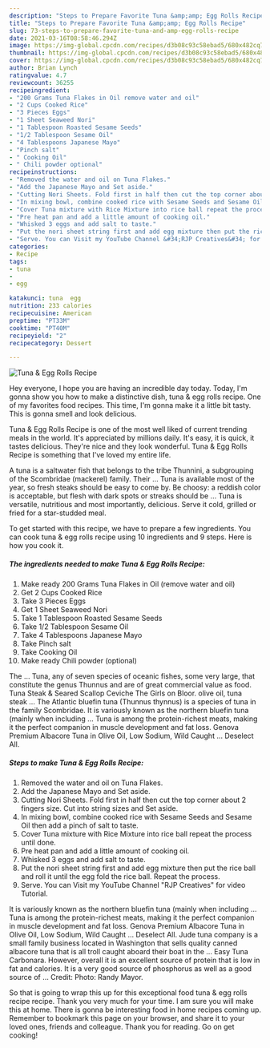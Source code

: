```yaml
---
description: "Steps to Prepare Favorite Tuna &amp;amp; Egg Rolls Recipe"
title: "Steps to Prepare Favorite Tuna &amp;amp; Egg Rolls Recipe"
slug: 73-steps-to-prepare-favorite-tuna-and-amp-egg-rolls-recipe
date: 2021-03-16T08:58:46.294Z
image: https://img-global.cpcdn.com/recipes/d3b08c93c58ebad5/680x482cq70/tuna-egg-rolls-recipe-recipe-main-photo.jpg
thumbnail: https://img-global.cpcdn.com/recipes/d3b08c93c58ebad5/680x482cq70/tuna-egg-rolls-recipe-recipe-main-photo.jpg
cover: https://img-global.cpcdn.com/recipes/d3b08c93c58ebad5/680x482cq70/tuna-egg-rolls-recipe-recipe-main-photo.jpg
author: Brian Lynch
ratingvalue: 4.7
reviewcount: 36255
recipeingredient:
- "200 Grams Tuna Flakes in Oil remove water and oil"
- "2 Cups Cooked Rice"
- "3 Pieces Eggs"
- "1 Sheet Seaweed Nori"
- "1 Tablespoon Roasted Sesame Seeds"
- "1/2 Tablespoon Sesame Oil"
- "4 Tablespoons Japanese Mayo"
- "Pinch salt"
- " Cooking Oil"
- " Chili powder optional"
recipeinstructions:
- "Removed the water and oil on Tuna Flakes."
- "Add the Japanese Mayo and Set aside."
- "Cutting Nori Sheets. Fold first in half then cut the top corner about 2 fingers size. Cut into string sizes and Set aside."
- "In mixing bowl, combine cooked rice with Sesame Seeds and Sesame Oil then add a pinch of salt to taste."
- "Cover Tuna mixture with Rice Mixture into rice ball repeat the process until done."
- "Pre heat pan and add a little amount of cooking oil."
- "Whisked 3 eggs and add salt to taste."
- "Put the nori sheet string first and add egg mixture then put the rice ball and roll it until the egg fold the rice ball. Repeat the process."
- "Serve. You can Visit my YouTube Channel &#34;RJP Creatives&#34; for video Tutorial."
categories:
- Recipe
tags:
- tuna
- 
- egg

katakunci: tuna  egg 
nutrition: 233 calories
recipecuisine: American
preptime: "PT33M"
cooktime: "PT40M"
recipeyield: "2"
recipecategory: Dessert

---
```



![Tuna &amp; Egg Rolls Recipe](https://img-global.cpcdn.com/recipes/d3b08c93c58ebad5/680x482cq70/tuna-egg-rolls-recipe-recipe-main-photo.jpg)

Hey everyone, I hope you are having an incredible day today. Today, I'm gonna show you how to make a distinctive dish, tuna &amp; egg rolls recipe. One of my favorites food recipes. This time, I'm gonna make it a little bit tasty. This is gonna smell and look delicious.

Tuna &amp; Egg Rolls Recipe is one of the most well liked of current trending meals in the world. It's appreciated by millions daily. It's easy, it is quick, it tastes delicious. They're nice and they look wonderful. Tuna &amp; Egg Rolls Recipe is something that I've loved my entire life.

A tuna is a saltwater fish that belongs to the tribe Thunnini, a subgrouping of the Scombridae (mackerel) family. Their … Tuna is available most of the year, so fresh steaks should be easy to come by. Be choosy: a reddish color is acceptable, but flesh with dark spots or streaks should be … Tuna is versatile, nutritious and most importantly, delicious. Serve it cold, grilled or fried for a star-studded meal.


To get started with this recipe, we have to prepare a few ingredients. You can cook tuna &amp; egg rolls recipe using 10 ingredients and 9 steps. Here is how you cook it.

<!--inarticleads1-->

##### The ingredients needed to make Tuna &amp; Egg Rolls Recipe:

1. Make ready 200 Grams Tuna Flakes in Oil (remove water and oil)
1. Get 2 Cups Cooked Rice
1. Take 3 Pieces Eggs
1. Get 1 Sheet Seaweed Nori
1. Take 1 Tablespoon Roasted Sesame Seeds
1. Take 1/2 Tablespoon Sesame Oil
1. Take 4 Tablespoons Japanese Mayo
1. Take Pinch salt
1. Take  Cooking Oil
1. Make ready  Chili powder (optional)


The … Tuna, any of seven species of oceanic fishes, some very large, that constitute the genus Thunnus and are of great commercial value as food. Tuna Steak &amp; Seared Scallop Ceviche The Girls on Bloor. olive oil, tuna steak … The Atlantic bluefin tuna (Thunnus thynnus) is a species of tuna in the family Scombridae. It is variously known as the northern bluefin tuna (mainly when including … Tuna is among the protein-richest meats, making it the perfect companion in muscle development and fat loss. Genova Premium Albacore Tuna in Olive Oil, Low Sodium, Wild Caught … Deselect All. 

<!--inarticleads2-->

##### Steps to make Tuna &amp; Egg Rolls Recipe:

1. Removed the water and oil on Tuna Flakes.
1. Add the Japanese Mayo and Set aside.
1. Cutting Nori Sheets. Fold first in half then cut the top corner about 2 fingers size. Cut into string sizes and Set aside.
1. In mixing bowl, combine cooked rice with Sesame Seeds and Sesame Oil then add a pinch of salt to taste.
1. Cover Tuna mixture with Rice Mixture into rice ball repeat the process until done.
1. Pre heat pan and add a little amount of cooking oil.
1. Whisked 3 eggs and add salt to taste.
1. Put the nori sheet string first and add egg mixture then put the rice ball and roll it until the egg fold the rice ball. Repeat the process.
1. Serve. You can Visit my YouTube Channel &#34;RJP Creatives&#34; for video Tutorial.


It is variously known as the northern bluefin tuna (mainly when including … Tuna is among the protein-richest meats, making it the perfect companion in muscle development and fat loss. Genova Premium Albacore Tuna in Olive Oil, Low Sodium, Wild Caught … Deselect All. Jude tuna company is a small family business located in Washington that sells quality canned albacore tuna that is all troll caught aboard their boat in the … Easy Tuna Carbonara. However, overall it is an excellent source of protein that is low in fat and calories. It is a very good source of phosphorus as well as a good source of … Credit: Photo: Randy Mayor. 

So that is going to wrap this up for this exceptional food tuna &amp; egg rolls recipe recipe. Thank you very much for your time. I am sure you will make this at home. There is gonna be interesting food in home recipes coming up. Remember to bookmark this page on your browser, and share it to your loved ones, friends and colleague. Thank you for reading. Go on get cooking!
